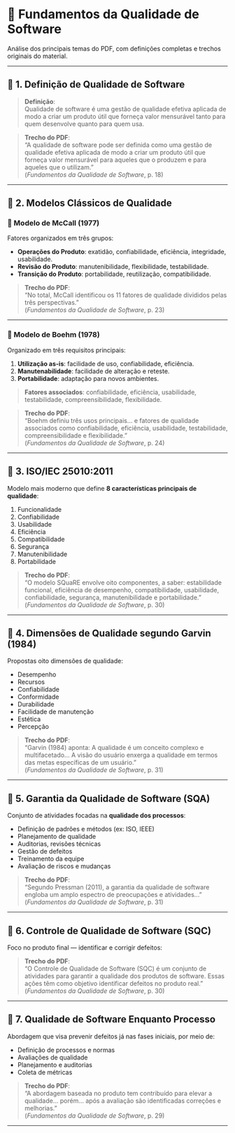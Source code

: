 # 📘 Fundamentos da Qualidade de Software

Análise dos principais temas do PDF, com definições completas e trechos originais do material.

---

## 📌 1. Definição de Qualidade de Software

> **Definição**:  
> Qualidade de software é uma gestão de qualidade efetiva aplicada de modo a criar um produto útil que forneça valor mensurável tanto para quem desenvolve quanto para quem usa.

> **Trecho do PDF**:  
> “A qualidade de software pode ser definida como uma gestão de qualidade efetiva aplicada de modo a criar um produto útil que forneça valor mensurável para aqueles que o produzem e para aqueles que o utilizam.”  
> (*Fundamentos da Qualidade de Software*, p. 18)

---

## 📌 2. Modelos Clássicos de Qualidade

### 📎 Modelo de McCall (1977)

Fatores organizados em três grupos:

- **Operações do Produto**: exatidão, confiabilidade, eficiência, integridade, usabilidade.  
- **Revisão do Produto**: manutenibilidade, flexibilidade, testabilidade.  
- **Transição do Produto**: portabilidade, reutilização, compatibilidade.

> **Trecho do PDF**:  
> “No total, McCall identificou os 11 fatores de qualidade divididos pelas três perspectivas.”  
> (*Fundamentos da Qualidade de Software*, p. 23)

---

### 📎 Modelo de Boehm (1978)

Organizado em três requisitos principais:

1. **Utilização as-is**: facilidade de uso, confiabilidade, eficiência.  
2. **Manutenabilidade**: facilidade de alteração e reteste.  
3. **Portabilidade**: adaptação para novos ambientes.

> **Fatores associados**: confiabilidade, eficiência, usabilidade, testabilidade, compreensibilidade, flexibilidade.

> **Trecho do PDF**:  
> “Boehm definiu três usos principais... e fatores de qualidade associados como confiabilidade, eficiência, usabilidade, testabilidade, compreensibilidade e flexibilidade.”  
> (*Fundamentos da Qualidade de Software*, p. 24)

---

## 📌 3. ISO/IEC 25010:2011

Modelo mais moderno que define **8 características principais de qualidade**:

1. Funcionalidade  
2. Confiabilidade  
3. Usabilidade  
4. Eficiência  
5. Compatibilidade  
6. Segurança  
7. Manutenibilidade  
8. Portabilidade

> **Trecho do PDF**:  
> “O modelo SQuaRE envolve oito componentes, a saber: estabilidade funcional, eficiência de desempenho, compatibilidade, usabilidade, confiabilidade, segurança, manutenibilidade e portabilidade.”  
> (*Fundamentos da Qualidade de Software*, p. 30)

---

## 📌 4. Dimensões de Qualidade segundo Garvin (1984)

Propostas oito dimensões de qualidade:

- Desempenho  
- Recursos  
- Confiabilidade  
- Conformidade  
- Durabilidade  
- Facilidade de manutenção  
- Estética  
- Percepção

> **Trecho do PDF**:  
> “Garvin (1984) aponta: A qualidade é um conceito complexo e multifacetado... A visão do usuário enxerga a qualidade em termos das metas específicas de um usuário.”  
> (*Fundamentos da Qualidade de Software*, p. 31)

---

## 📌 5. Garantia da Qualidade de Software (SQA)

Conjunto de atividades focadas na **qualidade dos processos**:

- Definição de padrões e métodos (ex: ISO, IEEE)  
- Planejamento de qualidade  
- Auditorias, revisões técnicas  
- Gestão de defeitos  
- Treinamento da equipe  
- Avaliação de riscos e mudanças

> **Trecho do PDF**:  
> “Segundo Pressman (2011), a garantia da qualidade de software engloba um amplo espectro de preocupações e atividades...”  
> (*Fundamentos da Qualidade de Software*, p. 31)

---

## 📌 6. Controle de Qualidade de Software (SQC)

Foco no produto final — identificar e corrigir defeitos:

> **Trecho do PDF**:  
> “O Controle de Qualidade de Software (SQC) é um conjunto de atividades para garantir a qualidade dos produtos de software. Essas ações têm como objetivo identificar defeitos no produto real.”  
> (*Fundamentos da Qualidade de Software*, p. 30)

---

## 📌 7. Qualidade de Software Enquanto Processo

Abordagem que visa prevenir defeitos já nas fases iniciais, por meio de:

- Definição de processos e normas  
- Avaliações de qualidade  
- Planejamento e auditorias  
- Coleta de métricas

> **Trecho do PDF**:  
> “A abordagem baseada no produto tem contribuído para elevar a qualidade... porém... após a avaliação são identificadas correções e melhorias.”  
> (*Fundamentos da Qualidade de Software*, p. 29)

---